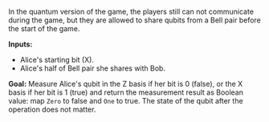 In the quantum version of the game, the players still can not communicate during the game,
but they are allowed to share qubits from a Bell pair before the start of the game.

**Inputs:**

- Alice's starting bit (X).
- Alice's half of Bell pair she shares with Bob.

**Goal:**
  Measure Alice's qubit in the Z basis if her bit is 0 (false), or the X basis if her bit is 1 (true) and
  return the measurement result as Boolean value: map `Zero` to false and `One` to true.
  The state of the qubit after the operation does not matter.
